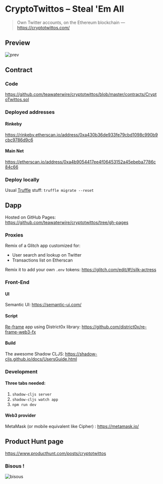 # CryptoTwittos – Steal 'Em All 
> Own Twitter accounts, on the Ethereum blockchain — https://cryptotwittos.com/


## Preview
![prev](https://cdn.glitch.com/adf48ce6-540b-4676-a419-bce8f7d438e8%2FScreen%20Shot%202018-03-21%20at%2016.58.24.png?1521647997382)

## Contract
### Code
https://github.com/teawaterwire/cryptotwittos/blob/master/contracts/CryptoTwittos.sol
### Deployed addresses
#### Rinkeby
https://rinkeby.etherscan.io/address/0xa430b36de933fe79cbd1098c990b9cbc9786d9c6
#### Main Net
https://etherscan.io/address/0xa4b9054417ee4f06453152a45ebeba7786c84c66
### Deploy locally
Usual [Truffle](http://truffleframework.com/) stuff: `truffle migrate --reset`

## Dapp
Hosted on GitHub Pages: https://github.com/teawaterwire/cryptotwittos/tree/gh-pages

### Proxies
Remix of a Glitch app customized for:
- User search and lookup on Twitter 
- Transactions list on Etherscan

Remix it to add your own `.env` tokens: https://glitch.com/edit/#!/silk-actress

### Front-End
#### UI
Semantic UI: https://semantic-ui.com/
#### Script
[Re-frame](https://github.com/Day8/re-frame) app using District0x library: https://github.com/district0x/re-frame-web3-fx
#### Build
The awesome Shadow CLJS: https://shadow-cljs.github.io/docs/UsersGuide.html

### Development
#### Three tabs needed:
1. `shadow-cljs server`
2. `shadow-cljs watch app`
3. `npm run dev`

#### Web3 provider
MetaMask (or mobile equivalent like Cipher) : https://metamask.io/

## Product Hunt page
https://www.producthunt.com/posts/cryptotwittos

### Bisous !
![bisous](https://cdn.glitch.com/adf48ce6-540b-4676-a419-bce8f7d438e8%2Ftwittos%202.png?1522939573394)
